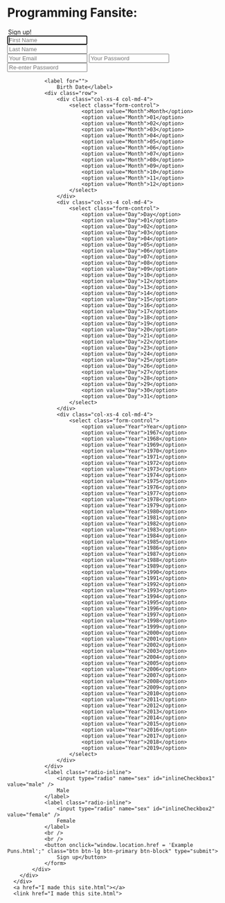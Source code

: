 <html>
  <head>
    <link href="//netdna.bootstrapcdn.com/bootstrap/3.0.0/css/bootstrap.min.css" rel="stylesheet" id="bootstrap-css">
    <script src="//netdna.bootstrapcdn.com/bootstrap/3.0.0/js/bootstrap.min.js"></script>
    <script src="//code.jquery.com/jquery-1.11.1.min.js"></script>
  </head>
<!------ Include the above in your HEAD tag ---------->
  <body>
    <h1 class = "container">Programming Fansite:</h1>
    <div class="container">
        <div class="row">
            <div class="col-xs-12 col-sm-12 col-md-4 well well-sm">
                <legend><a href="http://www.jquery2dotnet.com"><i class="glyphicon glyphicon-globe"></i></a> Sign up!</legend>
                <form action="#" method="post" class="form" role="form">
                <div class="row">
                    <div class="col-xs-6 col-md-6">
                        <input class="form-control" name="firstname" placeholder="First Name" type="text"
                            required autofocus />
                    </div>
                    <div class="col-xs-6 col-md-6">
                        <input class="form-control" name="lastname" placeholder="Last Name" type="text" required />
                    </div>
                </div>
                <input class="form-control" name="youremail" placeholder="Your Email" type="email" />
                <input class="form-control" name="password" placeholder="Your Password" type="password" />
                <input class="form-control" name="reenteremail" placeholder="Re-enter Password" type="password" />
                
                <label for="">
                    Birth Date</label>
                <div class="row">
                    <div class="col-xs-4 col-md-4">
                        <select class="form-control">
                            <option value="Month">Month</option>
                            <option value="Month">01</option>
                            <option value="Month">02</option>
                            <option value="Month">03</option>
                            <option value="Month">04</option>
                            <option value="Month">05</option>
                            <option value="Month">06</option>
                            <option value="Month">07</option>
                            <option value="Month">08</option>
                            <option value="Month">09</option>
                            <option value="Month">10</option>
                            <option value="Month">11</option>
                            <option value="Month">12</option>
                        </select>
                    </div>
                    <div class="col-xs-4 col-md-4"> 
                        <select class="form-control">
                            <option value="Day">Day</option>
                            <option value="Day">01</option>
                            <option value="Day">02</option>
                            <option value="Day">03</option>
                            <option value="Day">04</option>
                            <option value="Day">05</option>
                            <option value="Day">06</option>
                            <option value="Day">07</option>
                            <option value="Day">08</option>
                            <option value="Day">09</option>
                            <option value="Day">10</option>
                            <option value="Day">12</option>
                            <option value="Day">13</option>
                            <option value="Day">14</option>
                            <option value="Day">15</option>
                            <option value="Day">16</option>
                            <option value="Day">17</option>
                            <option value="Day">18</option>
                            <option value="Day">19</option>
                            <option value="Day">20</option>
                            <option value="Day">21</option>
                            <option value="Day">22</option>
                            <option value="Day">23</option>
                            <option value="Day">24</option>
                            <option value="Day">25</option>
                            <option value="Day">26</option>
                            <option value="Day">27</option>
                            <option value="Day">28</option>
                            <option value="Day">29</option>
                            <option value="Day">30</option>
                            <option value="Day">31</option>
                        </select>
                    </div>
                    <div class="col-xs-4 col-md-4">
                        <select class="form-control">
                            <option value="Year">Year</option>
                            <option value="Year">1967</option>
                            <option value="Year">1968</option>
                            <option value="Year">1969</option>
                            <option value="Year">1970</option>
                            <option value="Year">1971</option>
                            <option value="Year">1972</option>
                            <option value="Year">1973</option>
                            <option value="Year">1974</option>
                            <option value="Year">1975</option>
                            <option value="Year">1976</option>
                            <option value="Year">1977</option>
                            <option value="Year">1978</option>
                            <option value="Year">1979</option>
                            <option value="Year">1980</option>
                            <option value="Year">1981</option>
                            <option value="Year">1982</option>
                            <option value="Year">1983</option>
                            <option value="Year">1984</option>
                            <option value="Year">1985</option>
                            <option value="Year">1986</option>
                            <option value="Year">1987</option>
                            <option value="Year">1988</option>
                            <option value="Year">1989</option>
                            <option value="Year">1990</option>
                            <option value="Year">1991</option>
                            <option value="Year">1992</option>
                            <option value="Year">1993</option>
                            <option value="Year">1994</option>
                            <option value="Year">1995</option>
                            <option value="Year">1996</option>
                            <option value="Year">1997</option>
                            <option value="Year">1998</option>
                            <option value="Year">1999</option>
                            <option value="Year">2000</option>
                            <option value="Year">2001</option>
                            <option value="Year">2002</option>
                            <option value="Year">2003</option>
                            <option value="Year">2004</option>
                            <option value="Year">2005</option>
                            <option value="Year">2006</option>
                            <option value="Year">2007</option>
                            <option value="Year">2008</option>
                            <option value="Year">2009</option>
                            <option value="Year">2010</option>
                            <option value="Year">2011</option>
                            <option value="Year">2012</option>
                            <option value="Year">2013</option>
                            <option value="Year">2014</option>
                            <option value="Year">2015</option>
                            <option value="Year">2016</option>
                            <option value="Year">2017</option>
                            <option value="Year">2018</option>
                            <option value="Year">2019</option>
                        </select>
                    </div>
                </div>  
                <label class="radio-inline">
                    <input type="radio" name="sex" id="inlineCheckbox1" value="male" />
                    Male
                </label>
                <label class="radio-inline">
                    <input type="radio" name="sex" id="inlineCheckbox2" value="female" />
                    Female
                </label>
                <br />
                <br />
                <button onclick="window.location.href = 'Example Puns.html';" class="btn btn-lg btn-primary btn-block" type="submit">
                    Sign up</button>
                </form>
            </div>
        </div>
      </div>
      <a href="I made this site.html"></a>
      <link href="I made this site.html">
  </body>
</html>

